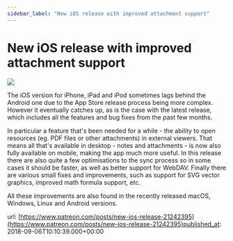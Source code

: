```yaml
---
sidebar_label: "New iOS release with improved attachment support"
---
```


# New iOS release with improved attachment support

![](/images/news/20180906-111039_0.png)

The iOS version for iPhone, iPad and iPod sometimes lags behind the Android one due to the App Store release process being more complex. However it eventually catches up, as is the case with the latest release, which includes all the features and bug fixes from the past few months.

In particular a feature that's been needed for a while - the ability to open resources (eg. PDF files or other attachments) in external viewers. That means all that's available in desktop - notes and attachments - is now also fully available on mobile, making the app much more useful. In this release there are also quite a few optimisations to the sync process so in some cases it should be faster, as well as better support for WebDAV. Finally there are various small fixes and improvements, such as support for SVG vector graphics, improved math formula support, etc.

All these improvements are also found in the recently released macOS, Windows, Linux and Android versions.

url: [https://www.patreon.com/posts/new-ios-release-21242395](https://www.patreon.com/posts/new-ios-release-21242395)published_at: 2018-09-06T10:10:39.000+00:00